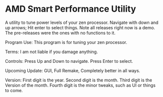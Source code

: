 # AMD Smart Performance Utility
A utility to tune power levels of your zen processor.  Navigate with down and up arrows; Hit enter to select things.
Note all releases right now is a demo.
The pre-releases were the ones with no functions to it.

Program Use:
This program is for tuning your zen processor.

Terms:
I am not liable if you damage anything.

Controls:
Press Up and Down to navigate. Press Enter to select.

Upcoming Update:
GUI, Full Remake, Completely better in all ways.

Version:
First digit is the year.
Second digit is the month.
Third digit is the Version of the month.
Fourth digit is the minor tweaks, such as UI or things to come.

